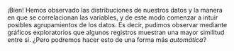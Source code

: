 ¡Bien! Hemos observado las distribuciones de nuestros datos y la manera en que se correlacionan las variables, y de este modo comenzar a intuir posibles agrupamientos de los datos. Es decir, pudimos observar mediante gráficos exploratorios que algunos registros muestran una mayor similitud entre sí. ¿Pero podremos hacer esto de una forma más _automática_?